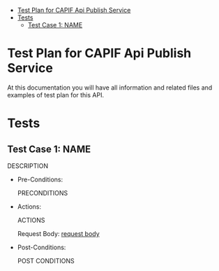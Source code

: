 - [Test Plan for CAPIF Api Publish Service](#test-plan-for-capif-api-publish-service)
- [Tests](#tests)
  - [Test Case 1: NAME](#test-case-1-name)


# Test Plan for CAPIF Api Publish Service
At this documentation you will have all information and related files and examples of test plan for this API.

# Tests

## Test Case 1: NAME
  
  DESCRIPTION 

* Pre-Conditions:
  
  PRECONDITIONS

* Actions:

  ACTIONS
  
  Request Body: [request body](tc1_post_body_example.json)

* Post-Conditions:
  
  POST CONDITIONS


